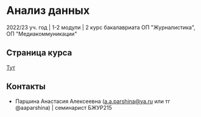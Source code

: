 # Анализ данных

2022/23 уч. год | 1-2 модули | 2 курс бакалавриата ОП "Журналистика", ОП "Медиакоммуникации"

## Страница курса

[Тут](http://wiki.cs.hse.ru/Анализ_данных_2022_(ОП_%22Журналистика%22_и_%22Медиакоммуникации%22))

## Контакты

+ Паршина Анастасия Алексеевна (a.a.parshina@ya.ru или тг @aaparshina) | семинарист БЖУР215
